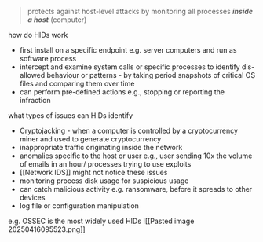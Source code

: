>protects against host-level attacks by monitoring all processes ***inside a host*** (computer)
 

how do HIDs work
- first install on a specific endpoint e.g. server computers and run as software process
- intercept and examine system calls or specific processes to identify dis-allowed behaviour or patterns - by taking period snapshots of critical OS files and comparing them over time
- can perform pre-defined actions e.g., stopping or reporting the infraction

what types of issues can HIDs identify 
- Cryptojacking - when a computer is controlled by a cryptocurrency miner and used to generate cryptocurrency
- inappropriate traffic originating inside the network
- anomalies specific to the host or user e.g., user sending 10x the volume of emails in an hour/ processes trying to use exploits
- [[Network IDS]] might not notice these issues 
- monitoring process disk usage for suspicious usage 
- can catch malicious activity e.g. ransomware, before it spreads to other devices
- log file or configuration manipulation 


e.g. OSSEC is the most widely used HIDs
![[Pasted image 20250416095523.png]]
